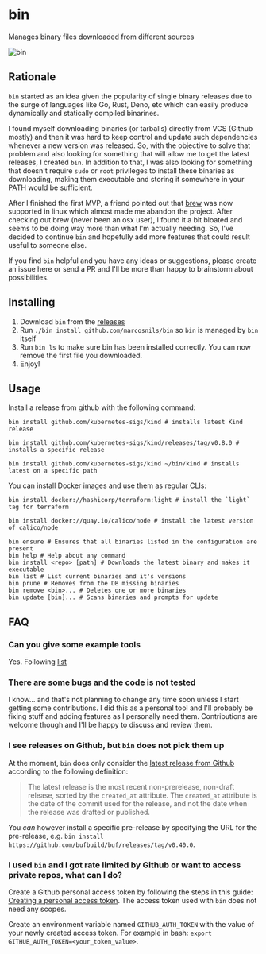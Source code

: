 # bin

Manages binary files downloaded from different sources

![bin](https://user-images.githubusercontent.com/1578458/87901619-ee629a80-ca2d-11ea-8609-8a8eb39801d2.gif)

## Rationale

`bin` started as an idea given the popularity of single binary releases due to the surge of  languages like
Go, Rust, Deno, etc which can easily produce dynamically and statically compiled binarines.

I found myself downloading binaries (or tarballs) directly from VCS (Github mostly) and then it was hard
to keep control and update such dependencies whenever a new version was released. So, with the objective
to solve that problem and also looking for something that will allow me to get the latest releases, I created `bin`.
In addition to that, I was also looking for something that doesn't require `sudo` or `root` privileges to install
these binaries as downloading, making them executable and storing it somewhere in your PATH would be sufficient.

After I finished the first MVP, a friend pointed out that [brew](https://brew.sh) was now supported in linux which almost
made me abandon the project. After checking out brew (never been an osx user), I found it a bit bloated and seems
to be doing way more than what I'm actually needing. So, I've decided to continue `bin` and hopefully add more features
that could result useful to someone else.

If you find `bin` helpful and you have any ideas or suggestions, please create an issue here or send a PR and I'll
be more than happy to brainstorm about possibilities.

## Installing

1. Download `bin` from the [releases](https://github.com/marcosnils/bin/releases)
2. Run `./bin install github.com/marcosnils/bin` so `bin` is managed by `bin` itself
3. Run `bin ls` to make sure bin has been installed correctly. You can now remove the first file you downloaded.
4. Enjoy!

## Usage

Install a release from github with the following command:

```shell
bin install github.com/kubernetes-sigs/kind # installs latest Kind release

bin install github.com/kubernetes-sigs/kind/releases/tag/v0.8.0 # installs a specific release

bin install github.com/kubernetes-sigs/kind ~/bin/kind # installs latest on a specific path
```

You can install Docker images and use them as regular CLIs:

```shell
bin install docker://hashicorp/terraform:light # install the `light` tag for terraform

bin install docker://quay.io/calico/node # install the latest version of calico/node
```

```shell
bin ensure # Ensures that all binaries listed in the configuration are present
bin help # Help about any command
bin install <repo> [path] # Downloads the latest binary and makes it executable
bin list # List current binaries and it's versions
bin prune # Removes from the DB missing binaries
bin remove <bin>... # Deletes one or more binaries
bin update [bin]... # Scans binaries and prompts for update
```

## FAQ

### Can you give some example tools

Yes. Following [list](https://github.com/marcosnils/bin/wiki/Tools-list)

### There are some bugs and the code is not tested

I know... and that's not planning to change any time soon unless I start getting some contributions. I did this as a personal tool and I'll probably be fixing stuff and adding features as I personally need them. Contributions are welcome though and I'll be happy to discuss and review them.

### I see releases on Github, but `bin` does not pick them up

At the moment, `bin` does only consider the [latest release from Github](https://docs.github.com/en/rest/reference/repos#get-the-latest-release) according to the following definition:

> The latest release is the most recent non-prerelease, non-draft release, sorted by the `created_at` attribute. The `created_at` attribute is the date of the commit used for the release, and not the date when the release was drafted or published.

You _can_ however install a specific pre-release by specifying the URL for the pre-release, e.g. `bin install https://github.com/bufbuild/buf/releases/tag/v0.40.0`.

### I used `bin` and I got rate limited by Github or want to access private repos, what can I do?

Create a Github personal access token by following the steps in this guide: [Creating a personal access token](https://docs.github.com/en/github/authenticating-to-github/creating-a-personal-access-token). The access token used with `bin` does not need any scopes.

Create an environment variable named `GITHUB_AUTH_TOKEN` with the value of your newly created access token. For example in bash: `export GITHUB_AUTH_TOKEN=<your_token_value>`.
